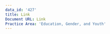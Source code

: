 ```yaml
---
data_id: '427'
title: Link
Document URL: Link
Practice Area: 'Education, Gender, and Youth'
---
```

